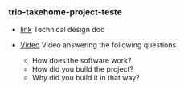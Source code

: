### trio-takehome-project-teste

- [link](https://docs.google.com/document/d/1Ap1fybRVNwV3WczXvigr6DVvPwkNVx_KAgPrA5OChFA/edit?usp=sharing)
  Technical design doc

- [Video](https://docs.google.com/document/d/1Ap1fybRVNwV3WczXvigr6DVvPwkNVx_KAgPrA5OChFA/edit?usp=sharing)
  Video answering the following questions
  - How does the software work?
  - How did you build the project?
  - Why did you build it in that way?
